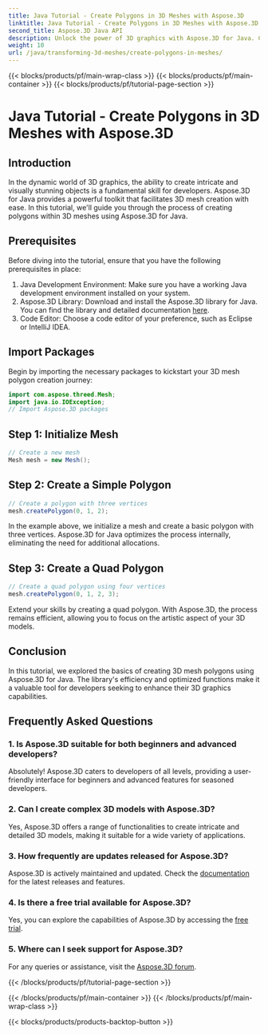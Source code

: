 ```yaml
---
title: Java Tutorial - Create Polygons in 3D Meshes with Aspose.3D
linktitle: Java Tutorial - Create Polygons in 3D Meshes with Aspose.3D
second_title: Aspose.3D Java API
description: Unlock the power of 3D graphics with Aspose.3D for Java. Create stunning polygons effortlessly. Download now for a seamless development experience.
weight: 10
url: /java/transforming-3d-meshes/create-polygons-in-meshes/
---
```


{{< blocks/products/pf/main-wrap-class >}}
{{< blocks/products/pf/main-container >}}
{{< blocks/products/pf/tutorial-page-section >}}

# Java Tutorial - Create Polygons in 3D Meshes with Aspose.3D

## Introduction
In the dynamic world of 3D graphics, the ability to create intricate and visually stunning objects is a fundamental skill for developers. Aspose.3D for Java provides a powerful toolkit that facilitates 3D mesh creation with ease. In this tutorial, we'll guide you through the process of creating polygons within 3D meshes using Aspose.3D for Java.
## Prerequisites
Before diving into the tutorial, ensure that you have the following prerequisites in place:
1. Java Development Environment: Make sure you have a working Java development environment installed on your system.
2. Aspose.3D Library: Download and install the Aspose.3D library for Java. You can find the library and detailed documentation [here](https://reference.aspose.com/3d/java/).
3. Code Editor: Choose a code editor of your preference, such as Eclipse or IntelliJ IDEA.
## Import Packages
Begin by importing the necessary packages to kickstart your 3D mesh polygon creation journey:
```java
import com.aspose.threed.Mesh;
import java.io.IOException;
// Import Aspose.3D packages
```
## Step 1: Initialize Mesh
```java
// Create a new mesh
Mesh mesh = new Mesh();
```
## Step 2: Create a Simple Polygon
```java
// Create a polygon with three vertices
mesh.createPolygon(0, 1, 2);
```
In the example above, we initialize a mesh and create a basic polygon with three vertices. Aspose.3D for Java optimizes the process internally, eliminating the need for additional allocations.
## Step 3: Create a Quad Polygon
```java
// Create a quad polygon using four vertices
mesh.createPolygon(0, 1, 2, 3);
```
Extend your skills by creating a quad polygon. With Aspose.3D, the process remains efficient, allowing you to focus on the artistic aspect of your 3D models.
## Conclusion
In this tutorial, we explored the basics of creating 3D mesh polygons using Aspose.3D for Java. The library's efficiency and optimized functions make it a valuable tool for developers seeking to enhance their 3D graphics capabilities.
## Frequently Asked Questions
### 1. Is Aspose.3D suitable for both beginners and advanced developers?
Absolutely! Aspose.3D caters to developers of all levels, providing a user-friendly interface for beginners and advanced features for seasoned developers.
### 2. Can I create complex 3D models with Aspose.3D?
Yes, Aspose.3D offers a range of functionalities to create intricate and detailed 3D models, making it suitable for a wide variety of applications.
### 3. How frequently are updates released for Aspose.3D?
Aspose.3D is actively maintained and updated. Check the [documentation](https://reference.aspose.com/3d/java/) for the latest releases and features.
### 4. Is there a free trial available for Aspose.3D?
Yes, you can explore the capabilities of Aspose.3D by accessing the [free trial](https://releases.aspose.com/).
### 5. Where can I seek support for Aspose.3D?
For any queries or assistance, visit the [Aspose.3D forum](https://forum.aspose.com/c/3d/18).

{{< /blocks/products/pf/tutorial-page-section >}}

{{< /blocks/products/pf/main-container >}}
{{< /blocks/products/pf/main-wrap-class >}}

{{< blocks/products/products-backtop-button >}}
